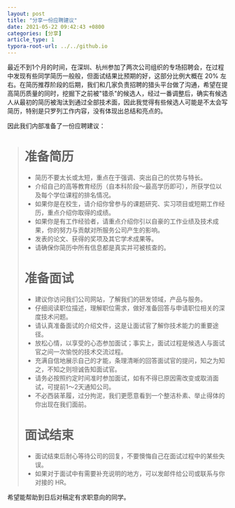 ```yaml
---
layout: post
title: "分享一份应聘建议"
date: 2021-05-22 09:42:43 +0800
categories: [分享]
article_type: 1
typora-root-url: ../../github.io
---
```


最近不到1个月的时间，在深圳、杭州参加了两次公司组织的专场招聘会，在过程中发现有些同学简历一般般，但面试结果比预期的好，这部分比例大概在 20% 左右。在简历推荐阶段的后期，我们和几家负责招聘的猎头平台做了沟通，希望在提高简历质量的同时，挖掘下之前被"错杀"的候选人，经过一番调整后，确实有候选人从最初的简历被淘汰到通过全部技术面，因此我觉得有些候选人可能是不太会写简历，特别是只罗列工作内容，没有体现出总结和亮点的。

因此我们内部准备了一份应聘建议：

> # 准备简历
>
> - 简历不要太长或太短，重点在于强调、突出自己的优势与特长。
> - 介绍自己的高等教育经历（自本科阶段～最高学历即可），所获学位以及每个学位课程的排名情况。
> - 如果你是在校生，请介绍你曾参与的课题研究、实习项目或短期工作经历，重点介绍你取得的成绩。
> - 如果你是有工作经验者，请重点介绍你引以自豪的工作业绩及技术成果，你的努力与贡献对所服务公司产生的影响。
> - 发表的论文、获得的奖项及其它学术成果等。
> - 请确保你简历中所有信息都是真实并可被核查的。
>
> # 准备面试
>
> - 建议你访问我们公司网站，了解我们的研发领域，产品与服务。
> - 仔细阅读职位描述，理解职位需求，做好准备回答与申请职位相关的深度技术问题。
> - 请认真准备面试的介绍文件，这是让面试官了解你技术能力的重要途径。
> - 放松心情，以享受的心态参加面试；事实上，面试过程是候选人与面试官之间一次愉悦的技术交流过程。
> - 充满自信地展示自己的才能，条理清晰的回答面试官的提问，知之为知之，不知之则坦诚告知面试官。
> - 请务必按照约定时间准时参加面试，如有不得已原因需改变或取消面试，可提前1～2天通知公司。
> - 不必西装革履，过分拘泥，我们更愿意看到一个整洁朴素、举止得体的你出现在我们面前。
>
> # 面试结束
>
> - 面试结束后耐心等待公司的回复，不要懊悔自己在面试过程中的某些失误。
> - 如果对于面试中有需要补充说明的地方，可以发邮件给公司或联系与你对接的 HR。

希望能帮助到日后对稿定有求职意向的同学。
